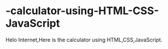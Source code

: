 # -calculator-using-HTML-CSS-JavaScript
Helo Internet,Here is the calculator using HTML,CSS,JavaScript.

